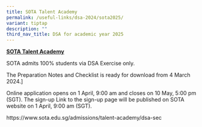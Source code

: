 ```yaml
---
title: SOTA Talent Academy
permalink: /useful-links/dsa-2024/sota2025/
variant: tiptap
description: ""
third_nav_title: DSA for academic year 2025
---
```

<p><strong><a href="https://www.sota.edu.sg/admissions/talent-academy" rel="noopener noreferrer nofollow" target="_blank">SOTA Talent Academy</a></strong>
</p>
<p>SOTA admits 100% students via DSA Exercise only.</p>
<p>The Preparation Notes and Checklist is ready for download from 4 March
2024.]</p>
<p>Online application opens on 1 April, 9:00 am and closes on 10 May, 5:00
pm (SGT). The sign-up Link to the sign-up page will be published on SOTA
website on 1 April, 9:00 am (SGT).</p>
<p><a rel="noopener noreferrer nofollow" target="_blank">https://www.sota.edu.sg/admissions/talent-academy/dsa-sec</a>
</p>